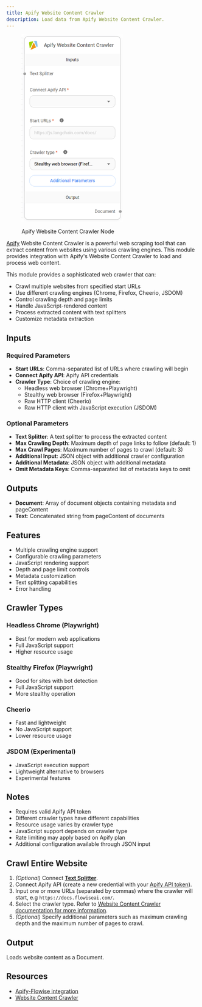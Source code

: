 ```yaml
---
title: Apify Website Content Crawler
description: Load data from Apify Website Content Crawler.
---
```



<figure><img src="/assets/image (2) (1) (1) (1) (1) (1) (1) (1) (1) (1) (1) (1) (1) (1) (1) (2).png" alt="" width="266"><figcaption><p>Apify Website Content Crawler Node</p></figcaption></figure>

[Apify](https://apify.com/) Website Content Crawler is a powerful web scraping tool that can extract content from websites using various crawling engines. This module provides integration with Apify's Website Content Crawler to load and process web content.

This module provides a sophisticated web crawler that can:

* Crawl multiple websites from specified start URLs
* Use different crawling engines (Chrome, Firefox, Cheerio, JSDOM)
* Control crawling depth and page limits
* Handle JavaScript-rendered content
* Process extracted content with text splitters
* Customize metadata extraction

## Inputs

### Required Parameters

* **Start URLs**: Comma-separated list of URLs where crawling will begin
* **Connect Apify API**: Apify API credentials
* **Crawler Type**: Choice of crawling engine:
  * Headless web browser (Chrome+Playwright)
  * Stealthy web browser (Firefox+Playwright)
  * Raw HTTP client (Cheerio)
  * Raw HTTP client with JavaScript execution (JSDOM)

### Optional Parameters

* **Text Splitter**: A text splitter to process the extracted content
* **Max Crawling Depth**: Maximum depth of page links to follow (default: 1)
* **Max Crawl Pages**: Maximum number of pages to crawl (default: 3)
* **Additional Input**: JSON object with additional crawler configuration
* **Additional Metadata**: JSON object with additional metadata
* **Omit Metadata Keys**: Comma-separated list of metadata keys to omit

## Outputs

* **Document**: Array of document objects containing metadata and pageContent
* **Text**: Concatenated string from pageContent of documents

## Features

* Multiple crawling engine support
* Configurable crawling parameters
* JavaScript rendering support
* Depth and page limit controls
* Metadata customization
* Text splitting capabilities
* Error handling

## Crawler Types

### Headless Chrome (Playwright)

* Best for modern web applications
* Full JavaScript support
* Higher resource usage

### Stealthy Firefox (Playwright)

* Good for sites with bot detection
* Full JavaScript support
* More stealthy operation

### Cheerio

* Fast and lightweight
* No JavaScript support
* Lower resource usage

### JSDOM (Experimental)

* JavaScript execution support
* Lightweight alternative to browsers
* Experimental features

## Notes

* Requires valid Apify API token
* Different crawler types have different capabilities
* Resource usage varies by crawler type
* JavaScript support depends on crawler type
* Rate limiting may apply based on Apify plan
* Additional configuration available through JSON input

## Crawl Entire Website

1. _(Optional)_ Connect [**Text Splitter**](../text-splitters/).
2. Connect Apify API (create a new credential with your [Apify API token](https://my.apify.com/account#/integrations)).
3. Input one or more URLs (separated by commas) where the crawler will start, e.g `https://docs.flowiseai.com/`.
4. Select the crawler type. Refer to [Website Content Crawler documentation for more information](https://apify.com/apify/website-content-crawler/input-schema#crawlerType).
5. _(Optional)_ Specify additional parameters such as maximum crawling depth and the maximum number of pages to crawl.

## Output

Loads website content as a Document.

## Resources

* [Apify-Flowise integration](https://docs.apify.com/platform/integrations/flowise)
* [Website Content Crawler](https://apify.com/apify/website-content-crawler)
